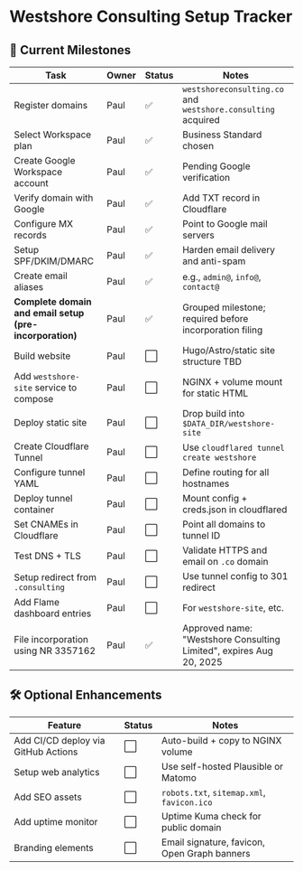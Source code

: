 # Westshore Consulting Setup Tracker

## 🚀 Current Milestones

| Task                                                    | Owner | Status | Notes                                                               |
| ------------------------------------------------------- | ----- | ------ | ------------------------------------------------------------------- |
| Register domains                                        | Paul  | ✅      | `westshoreconsulting.co` and `westshore.consulting` acquired        |
| Select Workspace plan                                   | Paul  | ✅      | Business Standard chosen                                            |
| Create Google Workspace account                         | Paul  | ✅      | Pending Google verification                                         |
| Verify domain with Google                               | Paul  | ✅      | Add TXT record in Cloudflare                                        |
| Configure MX records                                    | Paul  | ✅      | Point to Google mail servers                                        |
| Setup SPF/DKIM/DMARC                                    | Paul  | ✅      | Harden email delivery and anti-spam                                 |
| Create email aliases                                    | Paul  | ✅      | e.g., `admin@`, `info@`, `contact@`                                 |
| **Complete domain and email setup (pre-incorporation)** | Paul  | ✅      | Grouped milestone; required before incorporation filing             |
| Build website                                           | Paul  | ⬜      | Hugo/Astro/static site structure TBD                                |
| Add `westshore-site` service to compose                 | Paul  | ⬜      | NGINX + volume mount for static HTML                                |
| Deploy static site                                      | Paul  | ⬜      | Drop build into `$DATA_DIR/westshore-site`                          |
| Create Cloudflare Tunnel                                | Paul  | ⬜      | Use `cloudflared tunnel create westshore`                           |
| Configure tunnel YAML                                   | Paul  | ⬜      | Define routing for all hostnames                                    |
| Deploy tunnel container                                 | Paul  | ⬜      | Mount config + creds.json in cloudflared                            |
| Set CNAMEs in Cloudflare                                | Paul  | ⬜      | Point all domains to tunnel ID                                      |
| Test DNS + TLS                                          | Paul  | ⬜      | Validate HTTPS and email on `.co` domain                            |
| Setup redirect from `.consulting`                       | Paul  | ⬜      | Use tunnel config to 301 redirect                                   |
| Add Flame dashboard entries                             | Paul  | ⬜      | For `westshore-site`, etc.                                          |
| File incorporation using NR 3357162                     | Paul  | ✅      | Approved name: "Westshore Consulting Limited", expires Aug 20, 2025 |

## 🛠️ Optional Enhancements

| Feature                             | Status | Notes                                        |
| ----------------------------------- | ------ | -------------------------------------------- |
| Add CI/CD deploy via GitHub Actions | ⬜      | Auto-build + copy to NGINX volume            |
| Setup web analytics                 | ⬜      | Use self-hosted Plausible or Matomo          |
| Add SEO assets                      | ⬜      | `robots.txt`, `sitemap.xml`, `favicon.ico`   |
| Add uptime monitor                  | ⬜      | Uptime Kuma check for public domain          |
| Branding elements                   | ⬜      | Email signature, favicon, Open Graph banners |
